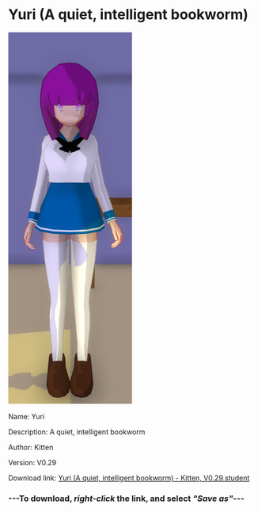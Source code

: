 # Yuri (A quiet, intelligent bookworm)

<img src = "https://raw.githubusercontent.com/Arbiter1223/Daigaku-Gurashi-Custom-Students/master/Students/Files/Yuri%20(A%20quiet%2C%20intelligent%20bookworm).png">

Name: Yuri

Description: A quiet, intelligent bookworm

Author: Kitten

Version: V0.29

Download link: <a href="https://raw.githubusercontent.com/Arbiter1223/Daigaku-Gurashi-Custom-Students/master/Students/Files/Yuri%20(A%20quiet%2C%20intelligent%20bookworm)%20-%20Kitten%2C%20V0.29.student">Yuri (A quiet, intelligent bookworm) - Kitten, V0.29.student</a>

### ---**To download, _right-click_ the link, and select _"Save as"_**---
